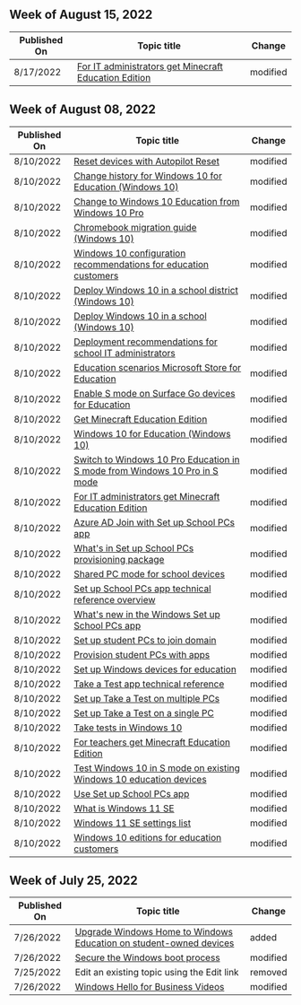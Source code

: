 <!-- This file is generated automatically each week. Changes made to this file will be overwritten.-->



## Week of August 15, 2022


| Published On |Topic title | Change |
|------|------------|--------|
| 8/17/2022 | [For IT administrators get Minecraft Education Edition](/education/windows/school-get-minecraft) | modified |


## Week of August 08, 2022


| Published On |Topic title | Change |
|------|------------|--------|
| 8/10/2022 | [Reset devices with Autopilot Reset](/education/windows/autopilot-reset) | modified |
| 8/10/2022 | [Change history for Windows 10 for Education (Windows 10)](/education/windows/change-history-edu) | modified |
| 8/10/2022 | [Change to Windows 10 Education from Windows 10 Pro](/education/windows/change-to-pro-education) | modified |
| 8/10/2022 | [Chromebook migration guide (Windows 10)](/education/windows/chromebook-migration-guide) | modified |
| 8/10/2022 | [Windows 10 configuration recommendations for education customers](/education/windows/configure-windows-for-education) | modified |
| 8/10/2022 | [Deploy Windows 10 in a school district (Windows 10)](/education/windows/deploy-windows-10-in-a-school-district) | modified |
| 8/10/2022 | [Deploy Windows 10 in a school (Windows 10)](/education/windows/deploy-windows-10-in-a-school) | modified |
| 8/10/2022 | [Deployment recommendations for school IT administrators](/education/windows/edu-deployment-recommendations) | modified |
| 8/10/2022 | [Education scenarios Microsoft Store for Education](/education/windows/education-scenarios-store-for-business) | modified |
| 8/10/2022 | [Enable S mode on Surface Go devices for Education](/education/windows/enable-s-mode-on-surface-go-devices) | modified |
| 8/10/2022 | [Get Minecraft Education Edition](/education/windows/get-minecraft-for-education) | modified |
| 8/10/2022 | [Windows 10 for Education (Windows 10)](/education/windows/index) | modified |
| 8/10/2022 | [Switch to Windows 10 Pro Education in S mode from Windows 10 Pro in S mode](/education/windows/s-mode-switch-to-edu) | modified |
| 8/10/2022 | [For IT administrators get Minecraft Education Edition](/education/windows/school-get-minecraft) | modified |
| 8/10/2022 | [Azure AD Join with Set up School PCs app](/education/windows/set-up-school-pcs-azure-ad-join) | modified |
| 8/10/2022 | [What's in Set up School PCs provisioning package](/education/windows/set-up-school-pcs-provisioning-package) | modified |
| 8/10/2022 | [Shared PC mode for school devices](/education/windows/set-up-school-pcs-shared-pc-mode) | modified |
| 8/10/2022 | [Set up School PCs app technical reference overview](/education/windows/set-up-school-pcs-technical) | modified |
| 8/10/2022 | [What's new in the Windows Set up School PCs app](/education/windows/set-up-school-pcs-whats-new) | modified |
| 8/10/2022 | [Set up student PCs to join domain](/education/windows/set-up-students-pcs-to-join-domain) | modified |
| 8/10/2022 | [Provision student PCs with apps](/education/windows/set-up-students-pcs-with-apps) | modified |
| 8/10/2022 | [Set up Windows devices for education](/education/windows/set-up-windows-10) | modified |
| 8/10/2022 | [Take a Test app technical reference](/education/windows/take-a-test-app-technical) | modified |
| 8/10/2022 | [Set up Take a Test on multiple PCs](/education/windows/take-a-test-multiple-pcs) | modified |
| 8/10/2022 | [Set up Take a Test on a single PC](/education/windows/take-a-test-single-pc) | modified |
| 8/10/2022 | [Take tests in Windows 10](/education/windows/take-tests-in-windows-10) | modified |
| 8/10/2022 | [For teachers get Minecraft Education Edition](/education/windows/teacher-get-minecraft) | modified |
| 8/10/2022 | [Test Windows 10 in S mode on existing Windows 10 education devices](/education/windows/test-windows10s-for-edu) | modified |
| 8/10/2022 | [Use Set up School PCs app](/education/windows/use-set-up-school-pcs-app) | modified |
| 8/10/2022 | [What is Windows 11 SE](/education/windows/windows-11-se-overview) | modified |
| 8/10/2022 | [Windows 11 SE settings list](/education/windows/windows-11-se-settings-list) | modified |
| 8/10/2022 | [Windows 10 editions for education customers](/education/windows/windows-editions-for-education-customers) | modified |


## Week of July 25, 2022


| Published On |Topic title | Change |
|------|------------|--------|
| 7/26/2022 | [Upgrade Windows Home to Windows Education on student-owned devices](/education/windows/change-home-to-edu) | added |
| 7/26/2022 | [Secure the Windows boot process](/education/windows/change-home-to-edu) | modified |
| 7/25/2022 | Edit an existing topic using the Edit link | removed |
| 7/26/2022 | [Windows Hello for Business Videos](/education/windows/change-home-to-edu) | modified |
